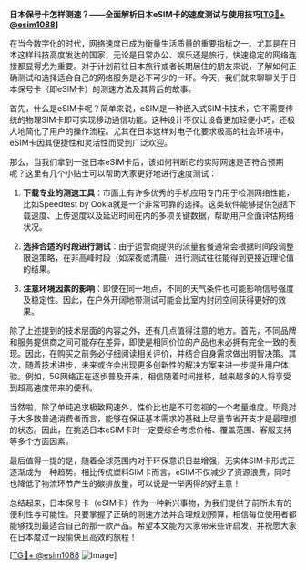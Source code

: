**日本保号卡怎样测速？——全面解析日本eSIM卡的速度测试与使用技巧[[TG💪+ @esim1088](https://t.me/s/esim1088)]**

在当今数字化的时代，网络速度已成为衡量生活质量的重要指标之一。尤其是在日本这样科技高度发达的国家，无论是日常办公、娱乐还是旅行，快速稳定的网络连接都显得尤为重要。对于计划前往日本旅行或者长期居住的朋友来说，了解如何正确测试和选择适合自己的网络服务是必不可少的一环。今天，我们就来聊聊关于日本保号卡（即eSIM卡）的测速方法及其背后的故事。

首先，什么是eSIM卡呢？简单来说，eSIM是一种嵌入式SIM卡技术，它不需要传统的物理SIM卡即可实现移动通信功能。这种设计不仅让设备更加轻便小巧，还极大地简化了用户的操作流程。尤其在日本这样对电子化要求极高的社会环境中，eSIM卡因其便捷性和灵活性而受到广泛欢迎。

那么，当我们拿到一张日本eSIM卡后，该如何判断它的实际网速是否符合预期呢？这里有几个小贴士可以帮助大家更好地进行速度测试：

1. **下载专业的测速工具**：市面上有许多优秀的手机应用专门用于检测网络性能，比如Speedtest by Ookla就是一个非常可靠的选择。这类软件能够提供包括下载速度、上传速度以及延迟时间在内的多项关键数据，帮助用户全面评估网络状况。
   
2. **选择合适的时段进行测试**：由于运营商提供的流量套餐通常会根据时间段调整限速策略，在非高峰时段（如深夜或清晨）进行测试往往能得到更接近理论值的结果。

3. **注意环境因素的影响**：即使在同一地点，不同的天气条件也可能影响信号强度及稳定性。因此，在户外开阔地带测试可能会比室内封闭空间获得更好的效果。

除了上述提到的技术层面的内容之外，还有几点值得注意的地方。首先，不同品牌和服务提供商之间可能存在差异，即使是相同价位的产品也未必拥有完全一致的表现。因此，在购买之前务必仔细阅读相关评价，并结合自身需求做出明智决策。其次，随着技术进步，未来或许会出现更多创新性的解决方案来进一步提升用户体验。例如，5G网络正在逐步普及开来，相信随着时间推移，越来越多的人将享受到超高速度带来的便利。

当然啦，除了单纯追求极致网速外，性价比也是不可忽视的一个考量维度。毕竟对于大多数普通消费者而言，能够在保证基本需求的基础上尽量节省开支才是最理想的状态。因此，在挑选日本eSIM卡时一定要综合考虑价格、覆盖范围、客服支持等多个方面因素。

最后值得一提的是，随着全球范围内对于环保意识日益增强，无实体SIM卡形式正逐渐成为一种趋势。相比传统塑料SIM卡而言，eSIM不仅减少了资源浪费，同时也降低了物流环节产生的碳排放量，可以说是一举两得的好主意！

总结起来，日本保号卡（eSIM卡）作为一种新兴事物，为我们提供了前所未有的便利性与可能性。只要掌握了正确的测速方法并合理规划预算，相信每位使用者都能够找到最适合自己的那一款产品。希望本文能为大家带来些许启发，并祝愿大家在日本度过一段愉快且高效的旅程！

[[TG💪+ @esim1088](https://t.me/s/esim1088) ![Image](https://i.postimg.cc/4NQfJmqS/Snipaste-2025-05-13-00-14-12.png)]